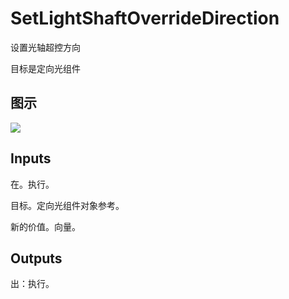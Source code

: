 # SetLightShaftOverrideDirection

设置光轴超控方向

目标是定向光组件

## 图示

![]($-20221218-20371003.png)

## Inputs

在。执行。

目标。定向光组件对象参考。

新的价值。向量。  

## Outputs

出：执行。
